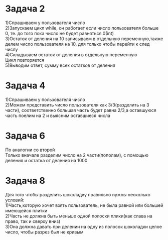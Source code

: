 # Задача 2
1)Спрашиваем у пользователя число   
2)Запускаем цикл while, он работает если число пользователя больше 0, те. до того пока число не будет равняться 0(int)  
3)Остаток от деления на 10 записываем в отдельную переменную,также делем число пользователя на 10, для только чтобы перейти к след числу  
4)Складываем остаток от деления в отдельную переменную  
Цикл повторяется  
5)Выводим ответ, сумму всех остатков от деления  
  
# Задача 4  
1)Спрашиваем у пользователя число  
2)Можем представить число пользователя как 3/3(разделить на 3 части), соответственно большая часть будет равна 2/3,а оставшуюся часть поелим на 2 и выясним оставшиеся числа  

# Задача 6
По аналогии со второй  
Только вначале разделим число на 2 части(пополам), с помощью деления и остатка от деления на 1000  
  
# Задача 8  
Для того чтобы разделить шоколадку правильно нужны несколько условий:  
1)Часть,которую хочет взять пользователь, не была равной или большей имеющейся плитки  
2)Часть не должна быть меньше одной полоски плики(как слава на право, так и сверху вниз)  
3)Она должна давать при делении на одну из полосок шоколадки целое число, чтобы разрез был не кривым  
